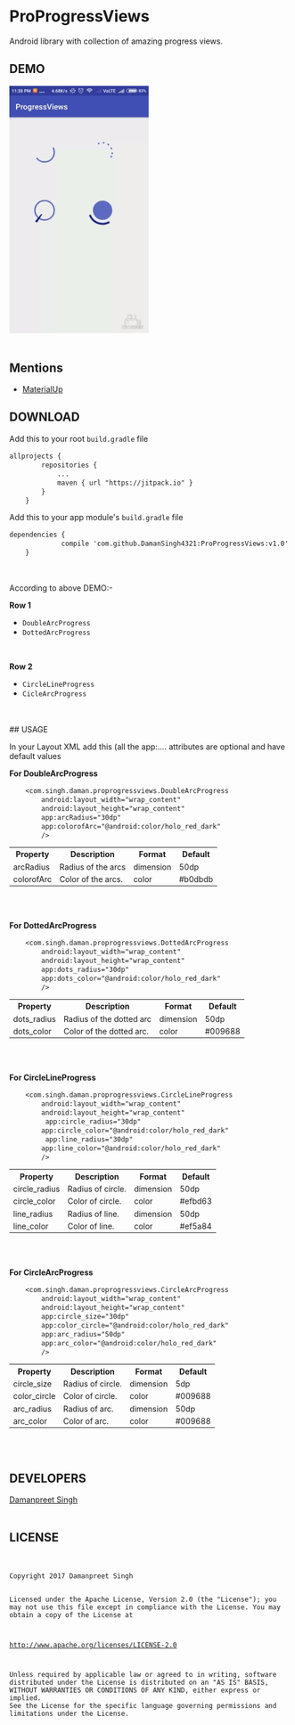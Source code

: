 # ProProgressViews
Android library with collection of amazing progress views.

## DEMO 
<img src="https://github.com/DamanSingh4321/ProProgressViews/blob/master/app/ezgif.com-video-to-gif.gif?raw=true" width="250">
<br><br>

## Mentions
<ul>
    <li><a href="https://material.uplabs.com/posts/proprogressviews">MaterialUp</a></li>
</ul>

## DOWNLOAD
<p>Add this to your root <code>build.gradle</code> file</p>

<pre><code>allprojects {
        repositories {
            ...
            maven { url "https://jitpack.io" }
        }
    }
</code></pre>

<p>Add this to your app module's <code>build.gradle</code> file</p>

<pre><code>dependencies {
             compile 'com.github.DamanSingh4321:ProProgressViews:v1.0'
    }
</code></pre>
<br><br>
According to above DEMO:-
<br><p><strong>Row 1</strong></p>
<ul>
<li><code>DoubleArcProgress</code></li>
<li><code>DottedArcProgress</code></li>
</ul>
<br><p><strong>Row 2</strong></p>
<ul>
<li><code>CircleLineProgress</code></li>
<li><code>CicleArcProgress</code></li>
</ul>
<br><br>
## USAGE
<p>In your Layout XML add this (all the app:.... attributes are optional and have default values
<p><b>For DoubleArcProgress</b></p>
<pre><code>    &lt;com.singh.daman.proprogressviews.DoubleArcProgress
        android:layout_width="wrap_content"
        android:layout_height="wrap_content"
        app:arcRadius="30dp"
        app:colorofArc="@android:color/holo_red_dark"
        /&gt;
</code></pre>
<table>
<tr>
<th>Property</th>
<th>Description</th>
<th>Format</th>
<th>Default</th>
</tr>
<tr>
<td>arcRadius</td>
<td>Radius of the arcs</td>
<td>dimension</td>
<td>50dp</td>
</tr>
<tr>
<td>colorofArc</td>
<td>Color of the arcs.</td>
<td>color</td>
<td>#b0dbdb</td>
</tr>
<tr>
</table>
<br><br>

<p><b>For DottedArcProgress</b></p>
<pre><code>    &lt;com.singh.daman.proprogressviews.DottedArcProgress
        android:layout_width="wrap_content"
        android:layout_height="wrap_content"
        app:dots_radius="30dp"
        app:dots_color="@android:color/holo_red_dark"
        /&gt;
</code></pre>
<table>
<tr>
<th>Property</th>
<th>Description</th>
<th>Format</th>
<th>Default</th>
</tr>
<tr>
<td>dots_radius</td>
<td>Radius of the dotted arc</td>
<td>dimension</td>
<td>50dp</td>
</tr>
<tr>
<td>dots_color</td>
<td>Color of the dotted arc.</td>
<td>color</td>
<td>#009688</td>
</tr>
</table>
<br><br>

<p><b>For CircleLineProgress</b></p>
<pre><code>    &lt;com.singh.daman.proprogressviews.CircleLineProgress
        android:layout_width="wrap_content"
        android:layout_height="wrap_content"
         app:circle_radius="30dp"
        app:circle_color="@android:color/holo_red_dark"
         app:line_radius="30dp"      
        app:line_color="@android:color/holo_red_dark"
        /&gt;
</code></pre>
<table>
<tr>
<th>Property</th>
<th>Description</th>
<th>Format</th>
<th>Default</th>
</tr>
<tr>
<td>circle_radius</td>
<td>Radius of circle.</td>
<td>dimension</td>
<td>50dp</td>
</tr>
<tr>
<td>circle_color</td>
<td>Color of circle.</td>
<td>color</td>
<td>#efbd63</td>
</tr>
<tr>
<td>line_radius</td>
<td>Radius of line.</td>
<td>dimension</td>
<td>50dp</td>
</tr>
<tr>
<td>line_color</td>
<td>Color of line.</td>
<td>color</td>
<td>#ef5a84</td>
</tr>
</table>
<br><br>


<p><b>For CircleArcProgress</b></p>
<pre><code>    &lt;com.singh.daman.proprogressviews.CircleArcProgress
        android:layout_width="wrap_content"
        android:layout_height="wrap_content"
        app:circle_size="30dp"
        app:color_circle="@android:color/holo_red_dark"
        app:arc_radius="50dp"
        app:arc_color="@android:color/holo_red_dark"
        /&gt;
</code></pre>
<table>
<tr>
<th>Property</th>
<th>Description</th>
<th>Format</th>
<th>Default</th>
</tr>
<tr>
<td>circle_size</td>
<td>Radius of circle.</td>
<td>dimension</td>
<td>5dp</td>
</tr>
<tr>
<td>color_circle</td>
<td>Color of circle.</td>
<td>color</td>
<td>#009688</td>
</tr>
<tr>
<td>arc_radius</td>
<td>Radius of arc.</td>
<td>dimension</td>
<td>50dp</td>
</tr>
<tr>
<td>arc_color</td>
<td>Color of arc.</td>
<td>color</td>
<td>#009688</td>
</tr>
</table>

<br><br>
## DEVELOPERS
<a href="https://github.com/damansingh4321">Damanpreet Singh</a>
<br><br>
## LICENSE
<br>
<pre><code>Copyright 2017 Damanpreet Singh

Licensed under the Apache License, Version 2.0 (the "License");
you may not use this file except in compliance with the License.
You may obtain a copy of the License at

   http://www.apache.org/licenses/LICENSE-2.0

Unless required by applicable law or agreed to in writing, software
distributed under the License is distributed on an "AS IS" BASIS,
WITHOUT WARRANTIES OR CONDITIONS OF ANY KIND, either express or implied.
See the License for the specific language governing permissions and
limitations under the License.

</code></pre>
